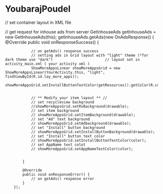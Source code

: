 # YoubarajPoudel









// set container layout in XML file

 <RelativeLayout
        android:id="@+id/lay_more_apps"
        android:layout_width="match_parent"
        android:layout_height="wrap_content" />


 // get request for inhouse ads from server
        GetInhouseAds getInhouseAds = new GetInhouseAds(this);
        getInhouseAds.getAds(new OnAdsResponse() {
            @Override
            public void onResponseSuccess() {

                // on getAds() response success
                // setting ads in Grid layout with "light" theme (*for dark theme use "dark")                        // layout set in activity_main.xml ( your activity xml )
                ShowMoreAppsLinear showMoreAppsGrid = new ShowMoreAppsLinear(YourActivity.this, "light", findViewById(R.id.lay_more_apps));
                showMoreAppsGrid.setInstallButtonTextColor(getResources().getColor(R.color.black));


                // ** Modify your item layout ** //
                // set recycleview background
                //showMoreAppsGrid.setRvBackground(drawable);
                // set item background
                // showMoreAppsGrid.setItemBackground(drawable);
                // set "Ad" text background
                // showMoreAppsGrid.setAdbackground(drawable);
                // set "Install" button background
                // showMoreAppsGrid.setInstallButtonBackground(drawable);
                // set "Install" button text color
                // showMoreAppsGrid.setInstallButtonTextColor(color);
                // set AppName text colot
                // showMoreAppsGrid.setAppNameTextColor(color);


            }

            @Override
            public void onResponseError() {
                // on getAds() response error
            }
        });
